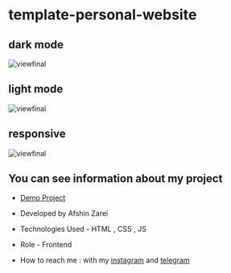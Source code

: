 
# template-personal-website

## dark mode
![viewfinal](https://github.com/user-attachments/assets/1df33e7c-c825-4065-accf-f94d0477b9e7)

## light mode
![viewfinal](https://github.com/user-attachments/assets/1ece78af-c6cf-4bb3-b130-6364bfd98ebd)

## responsive 
![viewfinal](https://github.com/user-attachments/assets/43f2a54a-45a1-4742-a315-8a14e0123b3d)

## You can see information about my project

- [Demo Project](https://efshinzarei.github.io/travel-tour/) 

- Developed by Afshin Zarei

- Technologies Used - HTML , CSS , JS

- Role - Frontend

- How to reach me : with my [instagram](https://www.instagram.com/afshinzareinet) and [telegram](https://www.telegram.me/afshinzareinet)
